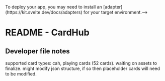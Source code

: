 <!--# create-svelte

Everything you need to build a Svelte project, powered by [`create-svelte`](https://github.com/sveltejs/kit/tree/master/packages/create-svelte).

## Creating a project

If you're seeing this, you've probably already done this step. Congrats!

```bash
# create a new project in the current directory
npm create svelte@latest

# create a new project in my-app
npm create svelte@latest my-app
```

## Developing

Once you've created a project and installed dependencies with `npm install` (or `pnpm install` or `yarn`), start a development server:

```bash
npm run dev

# or start the server and open the app in a new browser tab
npm run dev -- --open
```

## Building

To create a production version of your app:

```bash
npm run build
```-->

<!--You can preview the production build with `npm run preview`.-->

<!--> To deploy your app, you may need to install an [adapter](https://kit.svelte.dev/docs/adapters) for your target environment.-->


# README - CardHub

## Developer file notes
supported card types: cah, playing cards (52 cards). waiting on assets to finalize. might modify json structure, if so then placeholder cards will need to be modified.
